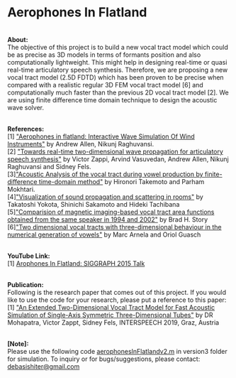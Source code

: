 # Aerophones In Flatland
<br><b>About:</b>
<br>The objective of this project is to build a new vocal tract model which could be as precise as 3D models in terms of formants position and also computationally lightweight. This might help in designing real-time or quasi real-time articulatory speech synthesis. Therefore, we are proposing a new vocal tract model (2.5D FDTD) which has been proven to be precise when compared with a realistic regular 3D FEM vocal tract model [6] and computationally much faster than the previous 2D vocal tract model [2]. We are using finite difference time domain technique to design the acoustic wave solver.

<br><b>References: </b>
<br>[1] <a href ="https://dl.acm.org/citation.cfm?id=2767001">"Aerophones in flatland: Interactive Wave Simulation Of Wind Instruments"</a>  by Andrew Allen, Nikunj Raghuvansi. 
<br>[2] <a href = "https://asa.scitation.org/doi/abs/10.1121/2.0000395">"Towards real-time two-dimensional wave propagation for articulatory speech synthesis"</a> by Victor Zappi, Arvind Vasuvedan, Andrew Allen, Nikunj Raghuvansi and Sidney Fels.
<br>[3]<a href="https://asa.scitation.org/doi/full/10.1121/1.3502470">"Acoustic Analysis of the vocal tract during vowel production by finite-difference time-domain method"</a> by Hironori Takemoto and Parham Mokhtari.
<br>[4]<a href = "https://www.jstage.jst.go.jp/article/ast/23/1/23_1_40/_article/-char/ja/">"Visualization of sound propagation and scattering in rooms"</a> by Takatoshi Yokota, Shinichi Sakamoto and Hideki Tachibana
<br>[5]<a href="https://asa.scitation.org/doi/10.1121/1.2805683">"Comparision of magnetic imaging-based vocal tract area functions obtained from the same speaker in 1994 and 2002"</a> by Brad H. Story
<br>[6]<a href = "https://asa.scitation.org/doi/10.1121/1.4837221">"Two dimensional vocal tracts with three-dimensional behaviour in the numerical generation of vowels"</a> by Marc Arnela and Oriol Guasch

<br><b>YouTube Link: </b>
<br>[1] <a href = "https://www.youtube.com/watch?v=0wqWfBbIQtg">Arophones In Flatland: SIGGRAPH 2015 Talk</a>

<br><b>Publication:</b>
<br>Following is the research paper that comes out of this project. If you would like to use the code for your research, please put a reference to this paper:
<br>[1] <a href="https://www.isca-speech.org/archive/Interspeech_2019/pdfs/1764.pdf">"An Extended Two-Dimensional Vocal Tract Model for Fast Acoustic Simulation of Single-Axis Symmetric Three-Dimensional Tubes"</a> by DR Mohapatra, Victor Zappt, Sidney Fels, INTERSPEECH 2019, Graz, Austria


<br><b>[Note]:</b>
<br> Please use the following code <u>aerophonesInFlatlandv2.m</u> in version3 folder for simulation. To inquiry or for bugs/suggestions, please contact: debasishiter@gmail.com
